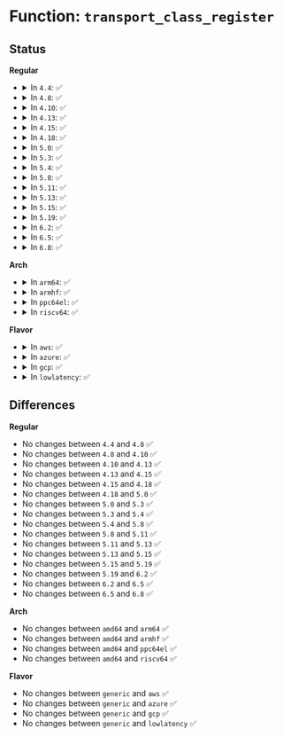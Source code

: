 # Function: <code>transport_class_register</code>

## Status
<b>Regular</b>
<ul>
<li>
<details>
<summary>In <code>4.4</code>: ✅</summary>

```c
int transport_class_register(struct transport_class *tclass);
```

**Collision:** Unique Global

**Inline:** No

**Transformation:** False

**Instances:**

```
In drivers/base/transport_class.c (ffffffff81550a50)
Location: drivers/base/transport_class.c:48
Inline: False
Direct callers:
  - drivers/ata/libata-transport.c:libata_transport_init
  - drivers/ata/libata-transport.c:libata_transport_init
  - drivers/ata/libata-transport.c:libata_transport_init
```
**Symbols:**

```
ffffffff81550a50-ffffffff81550a67: transport_class_register (STB_GLOBAL)
```
</details>
</li>
<li>
<details>
<summary>In <code>4.8</code>: ✅</summary>

```c
int transport_class_register(struct transport_class *tclass);
```

**Collision:** Unique Global

**Inline:** No

**Transformation:** False

**Instances:**

```
In drivers/base/transport_class.c (ffffffff815a2850)
Location: drivers/base/transport_class.c:48
Inline: False
Direct callers:
  - drivers/ata/libata-transport.c:libata_transport_init
  - drivers/ata/libata-transport.c:libata_transport_init
  - drivers/ata/libata-transport.c:libata_transport_init
```
**Symbols:**

```
ffffffff815a2850-ffffffff815a2867: transport_class_register (STB_GLOBAL)
```
</details>
</li>
<li>
<details>
<summary>In <code>4.10</code>: ✅</summary>

```c
int transport_class_register(struct transport_class *tclass);
```

**Collision:** Unique Global

**Inline:** No

**Transformation:** False

**Instances:**

```
In drivers/base/transport_class.c (ffffffff815d0fd0)
Location: drivers/base/transport_class.c:48
Inline: False
Direct callers:
  - drivers/ata/libata-transport.c:libata_transport_init
  - drivers/ata/libata-transport.c:libata_transport_init
  - drivers/ata/libata-transport.c:libata_transport_init
```
**Symbols:**

```
ffffffff815d0fd0-ffffffff815d0fe7: transport_class_register (STB_GLOBAL)
```
</details>
</li>
<li>
<details>
<summary>In <code>4.13</code>: ✅</summary>

```c
int transport_class_register(struct transport_class *tclass);
```

**Collision:** Unique Global

**Inline:** No

**Transformation:** False

**Instances:**

```
In drivers/base/transport_class.c (ffffffff815e59b0)
Location: drivers/base/transport_class.c:48
Inline: False
Direct callers:
  - drivers/ata/libata-transport.c:libata_transport_init
  - drivers/ata/libata-transport.c:libata_transport_init
  - drivers/ata/libata-transport.c:libata_transport_init
```
**Symbols:**

```
ffffffff815e59b0-ffffffff815e59c7: transport_class_register (STB_GLOBAL)
```
</details>
</li>
<li>
<details>
<summary>In <code>4.15</code>: ✅</summary>

```c
int transport_class_register(struct transport_class *tclass);
```

**Collision:** Unique Global

**Inline:** No

**Transformation:** False

**Instances:**

```
In drivers/base/transport_class.c (ffffffff8164ccb0)
Location: drivers/base/transport_class.c:48
Inline: False
Direct callers:
  - drivers/ata/libata-transport.c:libata_transport_init
  - drivers/ata/libata-transport.c:libata_transport_init
  - drivers/ata/libata-transport.c:libata_transport_init
```
**Symbols:**

```
ffffffff8164ccb0-ffffffff8164ccc7: transport_class_register (STB_GLOBAL)
```
</details>
</li>
<li>
<details>
<summary>In <code>4.18</code>: ✅</summary>

```c
int transport_class_register(struct transport_class *tclass);
```

**Collision:** Unique Global

**Inline:** No

**Transformation:** False

**Instances:**

```
In drivers/base/transport_class.c (ffffffff81688290)
Location: drivers/base/transport_class.c:47
Inline: False
Direct callers:
  - drivers/ata/libata-transport.c:libata_transport_init
  - drivers/ata/libata-transport.c:libata_transport_init
  - drivers/ata/libata-transport.c:libata_transport_init
```
**Symbols:**

```
ffffffff81688290-ffffffff816882a7: transport_class_register (STB_GLOBAL)
```
</details>
</li>
<li>
<details>
<summary>In <code>5.0</code>: ✅</summary>

```c
int transport_class_register(struct transport_class *tclass);
```

**Collision:** Unique Global

**Inline:** No

**Transformation:** False

**Instances:**

```
In drivers/base/transport_class.c (ffffffff816a7f80)
Location: drivers/base/transport_class.c:47
Inline: False
Direct callers:
  - drivers/ata/libata-transport.c:libata_transport_init
  - drivers/ata/libata-transport.c:libata_transport_init
  - drivers/ata/libata-transport.c:libata_transport_init
```
**Symbols:**

```
ffffffff816a7f80-ffffffff816a7f97: transport_class_register (STB_GLOBAL)
```
</details>
</li>
<li>
<details>
<summary>In <code>5.3</code>: ✅</summary>

```c
int transport_class_register(struct transport_class *tclass);
```

**Collision:** Unique Global

**Inline:** No

**Transformation:** False

**Instances:**

```
In drivers/base/transport_class.c (ffffffff816e1170)
Location: drivers/base/transport_class.c:47
Inline: False
Direct callers:
  - drivers/ata/libata-transport.c:libata_transport_init
  - drivers/ata/libata-transport.c:libata_transport_init
  - drivers/ata/libata-transport.c:libata_transport_init
```
**Symbols:**

```
ffffffff816e1170-ffffffff816e1187: transport_class_register (STB_GLOBAL)
```
</details>
</li>
<li>
<details>
<summary>In <code>5.4</code>: ✅</summary>

```c
int transport_class_register(struct transport_class *tclass);
```

**Collision:** Unique Global

**Inline:** No

**Transformation:** False

**Instances:**

```
In drivers/base/transport_class.c (ffffffff81705320)
Location: drivers/base/transport_class.c:47
Inline: False
Direct callers:
  - drivers/ata/libata-transport.c:libata_transport_init
  - drivers/ata/libata-transport.c:libata_transport_init
  - drivers/ata/libata-transport.c:libata_transport_init
```
**Symbols:**

```
ffffffff81705320-ffffffff81705337: transport_class_register (STB_GLOBAL)
```
</details>
</li>
<li>
<details>
<summary>In <code>5.8</code>: ✅</summary>

```c
int transport_class_register(struct transport_class *tclass);
```

**Collision:** Unique Global

**Inline:** No

**Transformation:** False

**Instances:**

```
In drivers/base/transport_class.c (ffffffff817bfb90)
Location: drivers/base/transport_class.c:51
Inline: False
Direct callers:
  - drivers/ata/libata-transport.c:libata_transport_init
  - drivers/ata/libata-transport.c:libata_transport_init
  - drivers/ata/libata-transport.c:libata_transport_init
```
**Symbols:**

```
ffffffff817bfb90-ffffffff817bfba7: transport_class_register (STB_GLOBAL)
```
</details>
</li>
<li>
<details>
<summary>In <code>5.11</code>: ✅</summary>

```c
int transport_class_register(struct transport_class *tclass);
```

**Collision:** Unique Global

**Inline:** No

**Transformation:** False

**Instances:**

```
In drivers/base/transport_class.c (ffffffff817d4a90)
Location: drivers/base/transport_class.c:51
Inline: False
Direct callers:
  - drivers/ata/libata-transport.c:libata_transport_init
  - drivers/ata/libata-transport.c:libata_transport_init
  - drivers/ata/libata-transport.c:libata_transport_init
```
**Symbols:**

```
ffffffff817d4a90-ffffffff817d4aa7: transport_class_register (STB_GLOBAL)
```
</details>
</li>
<li>
<details>
<summary>In <code>5.13</code>: ✅</summary>

```c
int transport_class_register(struct transport_class *tclass);
```

**Collision:** Unique Global

**Inline:** No

**Transformation:** False

**Instances:**

```
In drivers/base/transport_class.c (ffffffff817b84a0)
Location: drivers/base/transport_class.c:51
Inline: False
Direct callers:
  - drivers/ata/libata-transport.c:libata_transport_init
  - drivers/ata/libata-transport.c:libata_transport_init
  - drivers/ata/libata-transport.c:libata_transport_init
```
**Symbols:**

```
ffffffff817b84a0-ffffffff817b84b7: transport_class_register (STB_GLOBAL)
```
</details>
</li>
<li>
<details>
<summary>In <code>5.15</code>: ✅</summary>

```c
int transport_class_register(struct transport_class *tclass);
```

**Collision:** Unique Global

**Inline:** No

**Transformation:** False

**Instances:**

```
In drivers/base/transport_class.c (ffffffff81841e20)
Location: drivers/base/transport_class.c:51
Inline: False
Direct callers:
  - drivers/ata/libata-transport.c:libata_transport_init
  - drivers/ata/libata-transport.c:libata_transport_init
  - drivers/ata/libata-transport.c:libata_transport_init
```
**Symbols:**

```
ffffffff81841e20-ffffffff81841e37: transport_class_register (STB_GLOBAL)
```
</details>
</li>
<li>
<details>
<summary>In <code>5.19</code>: ✅</summary>

```c
int transport_class_register(struct transport_class *tclass);
```

**Collision:** Unique Global

**Inline:** No

**Transformation:** False

**Instances:**

```
In drivers/base/transport_class.c (ffffffff819854d0)
Location: drivers/base/transport_class.c:51
Inline: False
Direct callers:
  - drivers/ata/libata-transport.c:libata_transport_init
  - drivers/ata/libata-transport.c:libata_transport_init
  - drivers/ata/libata-transport.c:libata_transport_init
```
**Symbols:**

```
ffffffff819854d0-ffffffff819854ef: transport_class_register (STB_GLOBAL)
```
</details>
</li>
<li>
<details>
<summary>In <code>6.2</code>: ✅</summary>

```c
int transport_class_register(struct transport_class *tclass);
```

**Collision:** Unique Global

**Inline:** No

**Transformation:** False

**Instances:**

```
In drivers/base/transport_class.c (ffffffff81af3800)
Location: drivers/base/transport_class.c:51
Inline: False
Direct callers:
  - drivers/ata/libata-transport.c:libata_transport_init
  - drivers/ata/libata-transport.c:libata_transport_init
  - drivers/ata/libata-transport.c:libata_transport_init
```
**Symbols:**

```
ffffffff81af3800-ffffffff81af381f: transport_class_register (STB_GLOBAL)
```
</details>
</li>
<li>
<details>
<summary>In <code>6.5</code>: ✅</summary>

```c
int transport_class_register(struct transport_class *tclass);
```

**Collision:** Unique Global

**Inline:** No

**Transformation:** False

**Instances:**

```
In drivers/base/transport_class.c (ffffffff81b41a20)
Location: drivers/base/transport_class.c:51
Inline: False
Direct callers:
  - drivers/ata/libata-transport.c:libata_transport_init
  - drivers/ata/libata-transport.c:libata_transport_init
  - drivers/ata/libata-transport.c:libata_transport_init
```
**Symbols:**

```
ffffffff81b41a20-ffffffff81b41a36: transport_class_register (STB_GLOBAL)
```
</details>
</li>
<li>
<details>
<summary>In <code>6.8</code>: ✅</summary>

```c
int transport_class_register(struct transport_class *tclass);
```

**Collision:** Unique Global

**Inline:** No

**Transformation:** False

**Instances:**

```
In drivers/base/transport_class.c (ffffffff81b998f0)
Location: drivers/base/transport_class.c:51
Inline: False
Direct callers:
  - drivers/ata/libata-transport.c:libata_transport_init
  - drivers/ata/libata-transport.c:libata_transport_init
  - drivers/ata/libata-transport.c:libata_transport_init
```
**Symbols:**

```
ffffffff81b998f0-ffffffff81b99906: transport_class_register (STB_GLOBAL)
```
</details>
</li>
</ul>
<b>Arch</b>
<ul>
<li>
<details>
<summary>In <code>arm64</code>: ✅</summary>

```c
int transport_class_register(struct transport_class *tclass);
```

**Collision:** Unique Global

**Inline:** No

**Transformation:** False

**Instances:**

```
In drivers/base/transport_class.c (ffff8000108f1a68)
Location: drivers/base/transport_class.c:47
Inline: False
Direct callers:
  - drivers/ata/libata-transport.c:libata_transport_init
  - drivers/ata/libata-transport.c:libata_transport_init
  - drivers/ata/libata-transport.c:libata_transport_init
```
**Symbols:**

```
ffff8000108f1a68-ffff8000108f1a9c: transport_class_register (STB_GLOBAL)
```
</details>
</li>
<li>
<details>
<summary>In <code>armhf</code>: ✅</summary>

```c
int transport_class_register(struct transport_class *tclass);
```

**Collision:** Unique Global

**Inline:** No

**Transformation:** False

**Instances:**

```
In drivers/base/transport_class.c (c09de938)
Location: drivers/base/transport_class.c:47
Inline: False
Direct callers:
  - drivers/ata/libata-transport.c:libata_transport_init
  - drivers/ata/libata-transport.c:libata_transport_init
  - drivers/ata/libata-transport.c:libata_transport_init
```
**Symbols:**

```
c09de938-c09de95c: transport_class_register (STB_GLOBAL)
```
</details>
</li>
<li>
<details>
<summary>In <code>ppc64el</code>: ✅</summary>

```c
int transport_class_register(struct transport_class *tclass);
```

**Collision:** Unique Global

**Inline:** No

**Transformation:** False

**Instances:**

```
In drivers/base/transport_class.c (c00000000098b110)
Location: drivers/base/transport_class.c:47
Inline: False
Direct callers:
  - drivers/scsi/scsi_transport_srp.c:srp_transport_init
  - drivers/scsi/scsi_transport_srp.c:srp_transport_init
  - drivers/ata/libata-transport.c:libata_transport_init
  - drivers/ata/libata-transport.c:libata_transport_init
  - drivers/ata/libata-transport.c:libata_transport_init
```
**Symbols:**

```
c00000000098b110-c00000000098b14c: transport_class_register (STB_GLOBAL)
```
</details>
</li>
<li>
<details>
<summary>In <code>riscv64</code>: ✅</summary>

```c
int transport_class_register(struct transport_class *tclass);
```

**Collision:** Unique Global

**Inline:** No

**Transformation:** False

**Instances:**

```
In drivers/base/transport_class.c (ffffffe00058379a)
Location: drivers/base/transport_class.c:47
Inline: False
Direct callers:
  - drivers/ata/libata-transport.c:libata_transport_init
  - drivers/ata/libata-transport.c:libata_transport_init
  - drivers/ata/libata-transport.c:libata_transport_init
```
**Symbols:**

```
ffffffe00058379a-ffffffe0005837cc: transport_class_register (STB_GLOBAL)
```
</details>
</li>
</ul>
<b>Flavor</b>
<ul>
<li>
<details>
<summary>In <code>aws</code>: ✅</summary>

```c
int transport_class_register(struct transport_class *tclass);
```

**Collision:** Unique Global

**Inline:** No

**Transformation:** False

**Instances:**

```
In drivers/base/transport_class.c (ffffffff816caa70)
Location: drivers/base/transport_class.c:47
Inline: False
Direct callers:
  - drivers/ata/libata-transport.c:libata_transport_init
  - drivers/ata/libata-transport.c:libata_transport_init
  - drivers/ata/libata-transport.c:libata_transport_init
```
**Symbols:**

```
ffffffff816caa70-ffffffff816caa87: transport_class_register (STB_GLOBAL)
```
</details>
</li>
<li>
<details>
<summary>In <code>azure</code>: ✅</summary>

```c
int transport_class_register(struct transport_class *tclass);
```

**Collision:** Unique Global

**Inline:** No

**Transformation:** False

**Instances:**

```
In drivers/base/transport_class.c (ffffffff816a5da0)
Location: drivers/base/transport_class.c:47
Inline: False
Direct callers:
  - drivers/scsi/scsi_transport_fc.c:fc_transport_init
  - drivers/scsi/scsi_transport_fc.c:fc_transport_init
  - drivers/scsi/scsi_transport_fc.c:fc_transport_init
  - drivers/scsi/scsi_transport_fc.c:fc_transport_init
  - drivers/ata/libata-transport.c:libata_transport_init
  - drivers/ata/libata-transport.c:libata_transport_init
  - drivers/ata/libata-transport.c:libata_transport_init
```
**Symbols:**

```
ffffffff816a5da0-ffffffff816a5db7: transport_class_register (STB_GLOBAL)
```
</details>
</li>
<li>
<details>
<summary>In <code>gcp</code>: ✅</summary>

```c
int transport_class_register(struct transport_class *tclass);
```

**Collision:** Unique Global

**Inline:** No

**Transformation:** False

**Instances:**

```
In drivers/base/transport_class.c (ffffffff816f8fe0)
Location: drivers/base/transport_class.c:47
Inline: False
Direct callers:
  - drivers/ata/libata-transport.c:libata_transport_init
  - drivers/ata/libata-transport.c:libata_transport_init
  - drivers/ata/libata-transport.c:libata_transport_init
```
**Symbols:**

```
ffffffff816f8fe0-ffffffff816f8ff7: transport_class_register (STB_GLOBAL)
```
</details>
</li>
<li>
<details>
<summary>In <code>lowlatency</code>: ✅</summary>

```c
int transport_class_register(struct transport_class *tclass);
```

**Collision:** Unique Global

**Inline:** No

**Transformation:** False

**Instances:**

```
In drivers/base/transport_class.c (ffffffff81713880)
Location: drivers/base/transport_class.c:47
Inline: False
Direct callers:
  - drivers/ata/libata-transport.c:libata_transport_init
  - drivers/ata/libata-transport.c:libata_transport_init
  - drivers/ata/libata-transport.c:libata_transport_init
```
**Symbols:**

```
ffffffff81713880-ffffffff81713897: transport_class_register (STB_GLOBAL)
```
</details>
</li>
</ul>

## Differences
<b>Regular</b>
<ul>
<li>
No changes between <code>4.4</code> and <code>4.8</code> ✅
</li>
<li>
No changes between <code>4.8</code> and <code>4.10</code> ✅
</li>
<li>
No changes between <code>4.10</code> and <code>4.13</code> ✅
</li>
<li>
No changes between <code>4.13</code> and <code>4.15</code> ✅
</li>
<li>
No changes between <code>4.15</code> and <code>4.18</code> ✅
</li>
<li>
No changes between <code>4.18</code> and <code>5.0</code> ✅
</li>
<li>
No changes between <code>5.0</code> and <code>5.3</code> ✅
</li>
<li>
No changes between <code>5.3</code> and <code>5.4</code> ✅
</li>
<li>
No changes between <code>5.4</code> and <code>5.8</code> ✅
</li>
<li>
No changes between <code>5.8</code> and <code>5.11</code> ✅
</li>
<li>
No changes between <code>5.11</code> and <code>5.13</code> ✅
</li>
<li>
No changes between <code>5.13</code> and <code>5.15</code> ✅
</li>
<li>
No changes between <code>5.15</code> and <code>5.19</code> ✅
</li>
<li>
No changes between <code>5.19</code> and <code>6.2</code> ✅
</li>
<li>
No changes between <code>6.2</code> and <code>6.5</code> ✅
</li>
<li>
No changes between <code>6.5</code> and <code>6.8</code> ✅
</li>
</ul>
<b>Arch</b>
<ul>
<li>
No changes between <code>amd64</code> and <code>arm64</code> ✅
</li>
<li>
No changes between <code>amd64</code> and <code>armhf</code> ✅
</li>
<li>
No changes between <code>amd64</code> and <code>ppc64el</code> ✅
</li>
<li>
No changes between <code>amd64</code> and <code>riscv64</code> ✅
</li>
</ul>
<b>Flavor</b>
<ul>
<li>
No changes between <code>generic</code> and <code>aws</code> ✅
</li>
<li>
No changes between <code>generic</code> and <code>azure</code> ✅
</li>
<li>
No changes between <code>generic</code> and <code>gcp</code> ✅
</li>
<li>
No changes between <code>generic</code> and <code>lowlatency</code> ✅
</li>
</ul>
